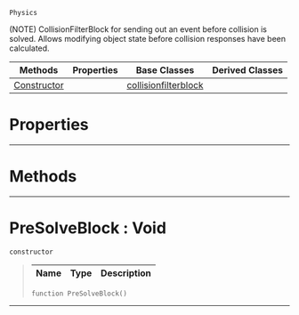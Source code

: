  `Physics`

(NOTE) CollisionFilterBlock for sending out an event before collision is solved. Allows modifying object state before collision responses have been calculated.

|Methods|Properties|Base Classes|Derived Classes|
|---|---|---|---|
|[ Constructor](https://github.com/zeroengineteam/ZeroDocs/blob/master/code_reference/class_reference/presolveblock.markdown#presolveblock-void)| |[collisionfilterblock](https://github.com/zeroengineteam/ZeroDocs/blob/master/code_reference/class_reference/collisionfilterblock.markdown)| |


 #  Properties


---  
 #  Methods


---  
 #  PreSolveBlock : Void

 `constructor`

> 
> |Name|Type|Description|
> |---|---|---|
> ``` lang=cpp, name=Nada
> function PreSolveBlock()
> ``` 


---  
 

 